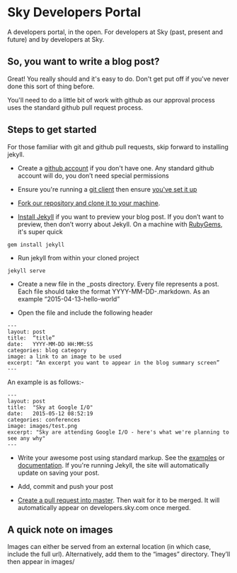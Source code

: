 # Sky Developers Portal

A developers portal, in the open.  For developers at Sky (past, present and future) and by developers at Sky.

## So, you want to write a blog post?

Great!  You really should and it's easy to do. Don't get put off if you've never done this sort of thing before.

You'll need to do a little bit of work with github as our approval process uses the standard github pull request process.


## Steps to get started

For those familiar with git and github pull requests, skip forward to installing jekyll.

* Create a [github account](https://github.com/join) if you don't have one. Any standard github account will do, you don’t need special permissions

* Ensure you're running a [git client](http://git-scm.com/downloads) then ensure [you've set it up](https://help.github.com/articles/set-up-git/)

* [Fork our repository and clone it to your machine](https://help.github.com/articles/fork-a-repo/).

* [Install Jekyll](http://jekyllrb.com/docs/installation/) if you want to preview your blog post. If you don’t want to preview, then don’t worry about Jekyll. On a machine with [RubyGems](https://rubygems.org/pages/download), it's super quick

```
gem install jekyll
```

* Run jekyll from within your cloned project

```
jekyll serve
```

* Create a new file in the _posts directory.  Every file represents a post.  Each file should take the format YYYY-MM-DD-<meaningful-name-without-spaces>.markdown.  As an example “2015-04-13-hello-world”

* Open the file and include the following header

```
---
layout: post
title:  “title”
date:   YYYY-MM-DD HH:MM:SS
categories: blog category
image: a link to an image to be used
excerpt: “An excerpt you want to appear in the blog summary screen”
---
```
An example is as follows:-
```
---
layout: post
title:  "Sky at Google I/O"
date:   2015-05-12 08:52:19
categories: conferences
image: images/test.png
excerpt: "Sky are attending Google I/O - here's what we're planning to see any why"
---
```

* Write your awesome post using standard markup.  See the [examples](https://github.com/BSkyB/bskyb.github.io/blob/master/_examples/2015-05-05-example-post.markdown) or [documentation](http://jekyllrb.com/docs/posts/).  If you're running Jekyll, the site will automatically update on saving your post.

* Add, commit and push your post

* [Create a pull request into master](https://help.github.com/articles/using-pull-requests/).  Then wait for it to be merged.  It will automatically appear on developers.sky.com once merged.

## A quick note on images

Images can either be served from an external location (in which case, include the full url).  Alternatively, add them to the “images” directory.  They’ll then appear in images/<image name>
